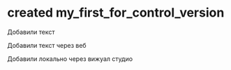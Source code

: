 ﻿# created my_first_for_control_version


Добавили текст

Добавили текст через веб


Добавили локально через вижуал студио
